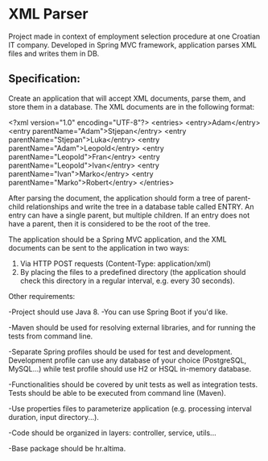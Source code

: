 # XML Parser
Project made in context of employment selection procedure at one Croatian IT company. Developed in Spring MVC framework, application parses XML files and writes them in DB. 

## Specification: 

Create an application that will accept XML documents, parse them, and store them in a database.
The XML documents are in the following format: 

&lt;?xml version="1.0" encoding="UTF-8"?&gt;
&lt;entries&gt; &lt;entry>Adam&lt;/entry> 
  &lt;entry parentName="Adam"&gt;Stjepan&lt;/entry&gt; 
  &lt;entry parentName="Stjepan"&gt;Luka&lt;/entry&gt; 
  &lt;entry parentName="Adam"&gt;Leopold&lt;/entry&gt; 
  &lt;entry parentName="Leopold"&gt;Fran&lt;/entry&gt; 
  &lt;entry parentName="Leopold"&gt;Ivan&lt;/entry&gt;
  &lt;entry parentName="Ivan"&gt;Marko&lt;/entry&gt;
  &lt;entry parentName="Marko"&gt;Robert&lt;/entry&gt;
&lt;/entries&gt;

After parsing the document, the application should form a tree of parent-child relationships and write the tree in a database table called ENTRY. An entry can have a single parent, but multiple children. If an entry does not have a parent, then it is considered to be the root of the tree.

The application should be a Spring MVC application, and the XML documents can be sent to the application in two ways:
1. Via HTTP POST requests (Content-Type: application/xml)
2. By placing the files to a predefined directory (the application should check this directory in a regular interval, e.g. every 30 seconds).

Other requirements:

-Project should use Java 8.
-You can use Spring Boot if you'd like.

-Maven should be used for resolving external libraries, and for running the tests from command line.

-Separate Spring profiles should be used for test and development. Development profile can use any database of your choice (PostgreSQL, MySQL...) while test profile should use H2 or HSQL in-memory database.

-Functionalities should be covered by unit tests as well as integration tests. Tests should be able to be executed from command line (Maven).

-Use properties files to parameterize application (e.g. processing interval duration, input directory...).

-Code should be organized in layers: controller, service, utils...

-Base package should be hr.altima.
